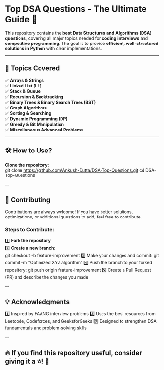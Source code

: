 # **Top DSA Questions - The Ultimate Guide 🚀**

This repository contains the **best Data Structures and Algorithms (DSA) questions**, covering all major topics needed for **coding interviews** and **competitive programming**. The goal is to provide **efficient, well-structured solutions in Python** with clear implementations.  

---

## **📌 Topics Covered**
✅ **Arrays & Strings**  
✅ **Linked List (LL)**  
✅ **Stack & Queue**  
✅ **Recursion & Backtracking**  
✅ **Binary Trees & Binary Search Trees (BST)**  
✅ **Graph Algorithms**  
✅ **Sorting & Searching**  
✅ **Dynamic Programming (DP)**  
✅ **Greedy & Bit Manipulation**  
✅ **Miscellaneous Advanced Problems**  

---

## **🛠️ How to Use?**  

**Clone the repository:**  
git clone https://github.com/Ankush-Dutta/DSA-Top-Questions.git
cd DSA-Top-Questions

--

## **🤝 Contributing**  

Contributions are always welcome! If you have better solutions, optimizations, or additional questions to add, feel free to contribute.  

### **Steps to Contribute:**  
1️⃣ **Fork the repository**  
2️⃣ **Create a new branch:**  
git checkout -b feature-improvement
3️⃣ Make your changes and commit:
git commit -m "Optimized XYZ algorithm"
4️⃣ Push the branch to your forked repository:
git push origin feature-improvement
5️⃣ Create a Pull Request (PR) and describe the changes you made

--

## **💡 Acknowledgments**

1️⃣ Inspired by FAANG interview problems
2️⃣ Uses the best resources from Leetcode, Codeforces, and GeeksforGeeks
3️⃣ Designed to strengthen DSA fundamentals and problem-solving skills

--

## **🔥 If you find this repository useful, consider giving it a ⭐! 🚀**



